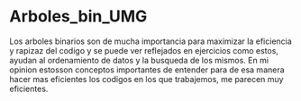 # Arboles_bin_UMG 
Los arboles binarios son de mucha importancia para maximizar la eficiencia y rapizaz del codigo
y se puede ver reflejados en ejercicios como estos, ayudan al ordenamiento de datos y la busqueda de los
mismos. En mi opinion estosson conceptos importantes de entender para de esa manera hacer mas
eficientes los codigos en los que trabajemos, me parecen muy eficientes.
